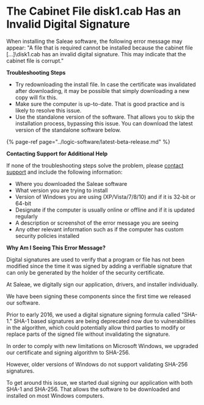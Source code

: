 # The Cabinet File disk1.cab Has an Invalid Digital Signature

When installing the Saleae software, the following error message may appear: "A file that is required cannot be installed because the cabinet file \[...\]\disk1.cab has an invalid digital signature. This may indicate that the cabinet file is corrupt."

**Troubleshooting Steps**

* Try redownloading the install file. In case the certificate was invalidated after downloading, it may be possible that simply downloading a new copy will fix this.
* Make sure the computer is up-to-date. That is good practice and is likely to resolve this issue.
* Use the standalone version of the software. That allows you to skip the installation process, bypassing this issue. You can download the latest version of the standalone software below.

{% page-ref page="../logic-software/latest-beta-release.md" %}

**Contacting Support for Additional Help**

If none of the troubleshooting steps solve the problem, please [contact support](https://contact.saleae.com/hc/en-us/requests/new) and include the following information:

* Where you downloaded the Saleae software
* What version you are trying to install
* Version of Windows you are using \(XP/Vista/7/8/10\) and if it is 32-bit or 64-bit
* Designate if the computer is usually online or offline and if it is updated regularly
* A description or screenshot of the error message you are seeing
* Any other relevant information such as if the computer has custom security policies installed

**Why Am I Seeing This Error Message?**

Digital signatures are used to verify that a program or file has not been modified since the time it was signed by adding a verifiable signature that can only be generated by the holder of the security certificate.

At Saleae, we digitally sign our application, drivers, and installer individually.

We have been signing these components since the first time we released our software.

Prior to early 2016, we used a digital signature signing formula called "SHA-1." SHA-1 based signatures are being deprecated now due to vulnerabilities in the algorithm, which could potentially allow third parties to modify or replace parts of the signed file without invalidating the signature.

In order to comply with new limitations on Microsoft Windows, we upgraded our certificate and signing algorithm to SHA-256.

However, older versions of Windows do not support validating SHA-256 signatures.

To get around this issue, we started dual signing our application with both SHA-1 and SHA-256. That allows the software to be downloaded and installed on most Windows computers.

